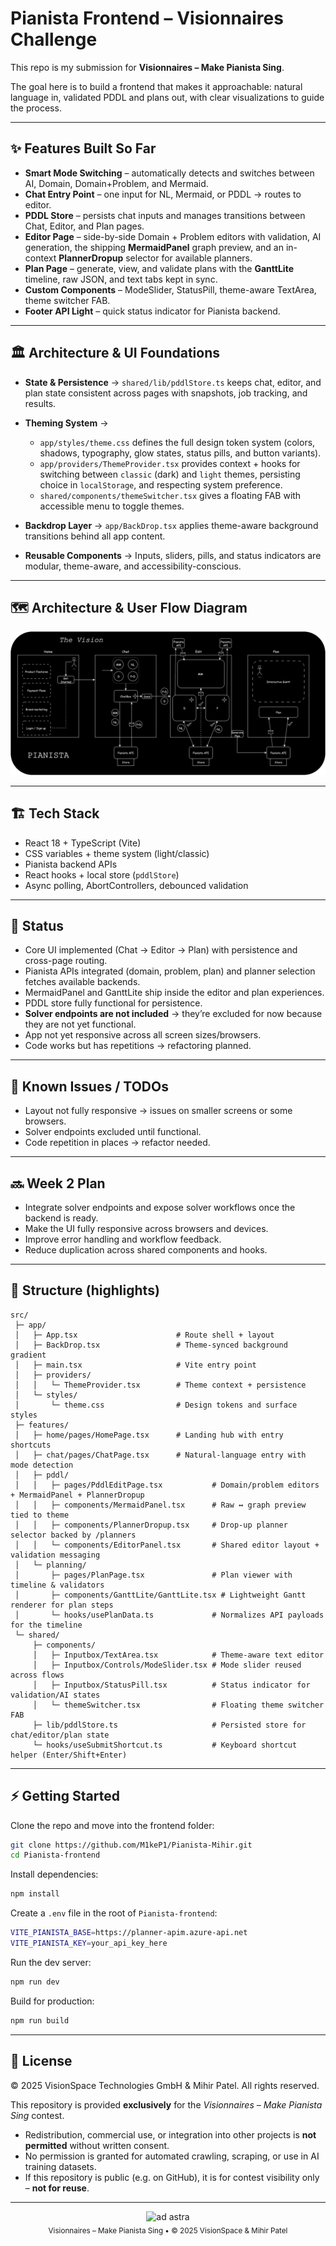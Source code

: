 # Pianista Frontend – Visionnaires Challenge

This repo is my submission for **Visionnaires – Make Pianista Sing**.

The goal here is to build a frontend that makes it approachable: natural language in, validated PDDL and plans out, with clear visualizations to guide the process.

---

## ✨ Features Built So Far

* **Smart Mode Switching** – automatically detects and switches between AI, Domain, Domain+Problem, and Mermaid.
* **Chat Entry Point** – one input for NL, Mermaid, or PDDL → routes to editor.
* **PDDL Store** – persists chat inputs and manages transitions between Chat, Editor, and Plan pages.
* **Editor Page** – side-by-side Domain + Problem editors with validation, AI generation, the shipping **MermaidPanel** graph preview, and an in-context **PlannerDropup** selector for available planners.
* **Plan Page** – generate, view, and validate plans with the **GanttLite** timeline, raw JSON, and text tabs kept in sync.
* **Custom Components** – ModeSlider, StatusPill, theme-aware TextArea, theme switcher FAB.
* **Footer API Light** – quick status indicator for Pianista backend.

---

## 🏛 Architecture & UI Foundations

* **State & Persistence** → `shared/lib/pddlStore.ts` keeps chat, editor, and plan state consistent across pages with snapshots, job tracking, and results.
* **Theming System** →

  * `app/styles/theme.css` defines the full design token system (colors, shadows, typography, glow states, status pills, and button variants).
  * `app/providers/ThemeProvider.tsx` provides context + hooks for switching between `classic` (dark) and `light` themes, persisting choice in `localStorage`, and respecting system preference.
  * `shared/components/themeSwitcher.tsx` gives a floating FAB with accessible menu to toggle themes.
* **Backdrop Layer** → `app/BackDrop.tsx` applies theme-aware background transitions behind all app content.
* **Reusable Components** → Inputs, sliders, pills, and status indicators are modular, theme-aware, and accessibility-conscious.

---

## 🗺️ Architecture & User Flow Diagram

![Architecture & Flow](/Pianista-frontend/Pianista_Vision_V1.png)

---

## 🏗️ Tech Stack

* React 18 + TypeScript (Vite)
* CSS variables + theme system (light/classic)
* Pianista backend APIs
* React hooks + local store (`pddlStore`)
* Async polling, AbortControllers, debounced validation

---

## 🚦 Status

* Core UI implemented (Chat → Editor → Plan) with persistence and cross-page routing.
* Pianista APIs integrated (domain, problem, plan) and planner selection fetches available backends.
* MermaidPanel and GanttLite ship inside the editor and plan experiences.
* PDDL store fully functional for persistence.
* **Solver endpoints are not included** → they’re excluded for now because they are not yet functional.
* App not yet responsive across all screen sizes/browsers.
* Code works but has repetitions → refactoring planned.

---

## 🐞 Known Issues / TODOs

* Layout not fully responsive → issues on smaller screens or some browsers.
* Solver endpoints excluded until functional.
* Code repetition in places → refactor needed.

---

## 🔜 Week 2 Plan

* Integrate solver endpoints and expose solver workflows once the backend is ready.
* Make the UI fully responsive across browsers and devices.
* Improve error handling and workflow feedback.
* Reduce duplication across shared components and hooks.

---

## 📂 Structure (highlights)

```
src/
 ├─ app/
 │   ├─ App.tsx                      # Route shell + layout
 │   ├─ BackDrop.tsx                 # Theme-synced background gradient
 │   ├─ main.tsx                     # Vite entry point
 │   ├─ providers/
 │   │   └─ ThemeProvider.tsx        # Theme context + persistence
 │   └─ styles/
 │       └─ theme.css                # Design tokens and surface styles
 ├─ features/
 │   ├─ home/pages/HomePage.tsx      # Landing hub with entry shortcuts
 │   ├─ chat/pages/ChatPage.tsx      # Natural-language entry with mode detection
 │   ├─ pddl/
 │   │   ├─ pages/PddlEditPage.tsx           # Domain/problem editors + MermaidPanel + PlannerDropup
 │   │   ├─ components/MermaidPanel.tsx      # Raw ↔ graph preview tied to theme
 │   │   ├─ components/PlannerDropup.tsx     # Drop-up planner selector backed by /planners
 │   │   └─ components/EditorPanel.tsx       # Shared editor layout + validation messaging
 │   └─ planning/
 │       ├─ pages/PlanPage.tsx               # Plan viewer with timeline & validators
 │       ├─ components/GanttLite/GanttLite.tsx # Lightweight Gantt renderer for plan steps
 │       └─ hooks/usePlanData.ts             # Normalizes API payloads for the timeline
 └─ shared/
     ├─ components/
     │   ├─ Inputbox/TextArea.tsx            # Theme-aware text editor
     │   ├─ Inputbox/Controls/ModeSlider.tsx # Mode slider reused across flows
     │   ├─ Inputbox/StatusPill.tsx          # Status indicator for validation/AI states
     │   └─ themeSwitcher.tsx                # Floating theme switcher FAB
     ├─ lib/pddlStore.ts                     # Persisted store for chat/editor/plan state
     └─ hooks/useSubmitShortcut.ts           # Keyboard shortcut helper (Enter/Shift+Enter)

```
---

## ⚡ Getting Started

Clone the repo and move into the frontend folder:

```bash
git clone https://github.com/M1keP1/Pianista-Mihir.git
cd Pianista-frontend
```

Install dependencies:

```bash
npm install
```

Create a `.env` file in the root of `Pianista-frontend`:

```bash
VITE_PIANISTA_BASE=https://planner-apim.azure-api.net
VITE_PIANISTA_KEY=your_api_key_here
```

Run the dev server:

```bash
npm run dev
```

Build for production:

```bash
npm run build
```

---

## 📜 License

© 2025 VisionSpace Technologies GmbH & Mihir Patel.
All rights reserved.

This repository is provided **exclusively** for the *Visionnaires – Make Pianista Sing* contest.

* Redistribution, commercial use, or integration into other projects is **not permitted** without written consent.
* No permission is granted for automated crawling, scraping, or use in AI training datasets.
* If this repository is public (e.g. on GitHub), it is for contest visibility only – **not for reuse**.

---

<p align="center">
  <img alt="ad astra" src="https://img.shields.io/badge/ad%20astra-build%20%7C%20iterate%20%7C%20orbit-4f46e5?style=for-the-badge">
  <br/>
  <sub>Visionnaires – Make Pianista Sing • © 2025 VisionSpace & Mihir Patel</sub>
</p>
